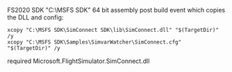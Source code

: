 FS2020 SDK "C:\MSFS SDK"
64 bit assembly
post build event which copies the DLL and config:
```
xcopy "C:\MSFS SDK\SimConnect SDK\lib\SimConnect.dll" "$(TargetDir)" /y
xcopy "C:\MSFS SDK\Samples\SimvarWatcher\SimConnect.cfg" "$(TargetDir)" /y
```
required
Microsoft.FlightSimulator.SimConnect.dll